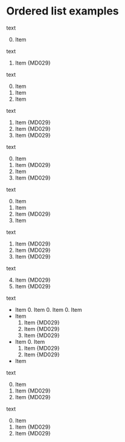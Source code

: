 # Ordered list examples

text

0. Item

text

1. Item {MD029}

text

0. Item
0. Item
0. Item

text

1. Item {MD029}
2. Item {MD029}
3. Item {MD029}

text

0. Item
1. Item {MD029}
0. Item
2. Item {MD029}

text

0. Item
0. Item
2. Item {MD029}
0. Item

text

1. Item {MD029}
2. Item {MD029}
3. Item {MD029}

text

4. Item {MD029}
5. Item {MD029}

text

- Item
  0. Item
  0. Item
  0. Item
- Item
  1. Item {MD029}
  2. Item {MD029}
  3. Item {MD029}
- Item
  0. Item
  1. Item {MD029}
  2. Item {MD029}
- Item

text

0. Item
1. Item {MD029}
2. Item {MD029}

text

0. Item
1. Item {MD029}
3. Item {MD029}
